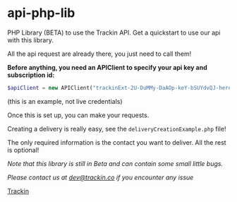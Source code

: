 # api-php-lib
PHP Library (BETA) to use the Trackin API. Get a quickstart to use our api with this library.

All the api request are already there, you just need to call them!

**Before anything, you need an APIClient to specify your api key and subscription id:**

```php
$apiClient = new APIClient("trackinExt-2U-DuMMy-DaAOp-keY-bSUYdvQJ-here-NGArXalaFo", 476);
```
(this is an example, not live credentials)

Once this is set up, you can make your requests.

Creating a delivery is really easy, see the `deliveryCreationExample.php` file!

The only required information is the contact you want to deliver. All the rest is optional!

*Note that this library is still in Beta and can contain some small little bugs.*

*Please contact us at dev@trackin.co if you encounter any issue*

[Trackin](http://gotrackin.com)
